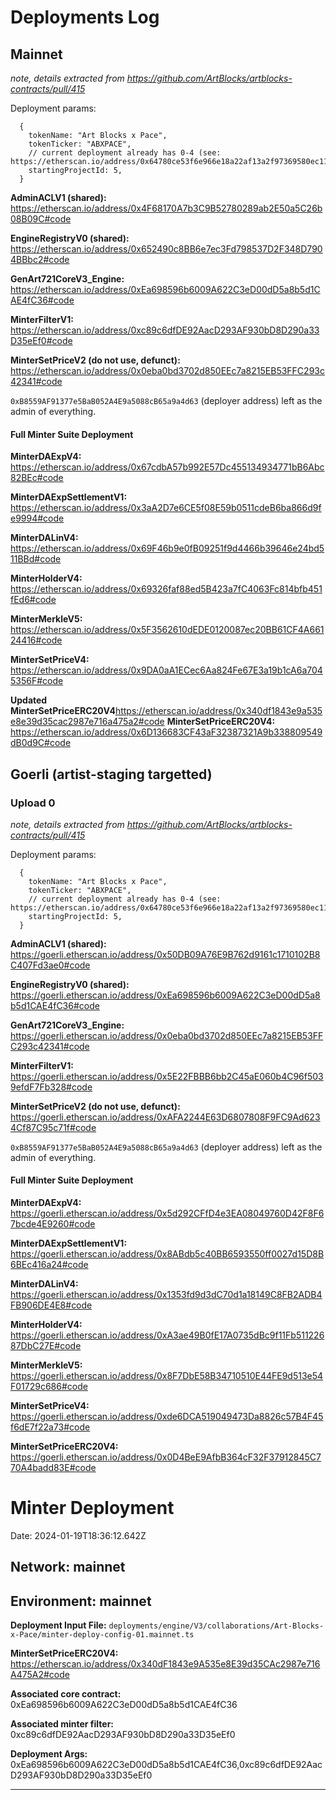# Deployments Log

## Mainnet

_note, details extracted from https://github.com/ArtBlocks/artblocks-contracts/pull/415_

Deployment params:

```
  {
    tokenName: "Art Blocks x Pace",
    tokenTicker: "ABXPACE",
    // current deployment already has 0-4 (see: https://etherscan.io/address/0x64780ce53f6e966e18a22af13a2f97369580ec11)
    startingProjectId: 5,
  }
```

**AdminACLV1 (shared):** https://etherscan.io/address/0x4F68170A7b3C9B52780289ab2E50a5C26b08B09C#code

**EngineRegistryV0 (shared):** https://etherscan.io/address/0x652490c8BB6e7ec3Fd798537D2F348D7904BBbc2#code

**GenArt721CoreV3_Engine:** https://etherscan.io/address/0xEa698596b6009A622C3eD00dD5a8b5d1CAE4fC36#code

**MinterFilterV1:** https://etherscan.io/address/0xc89c6dfDE92AacD293AF930bD8D290a33D35eEf0#code

**MinterSetPriceV2 (do not use, defunct):** https://etherscan.io/address/0x0eba0bd3702d850EEc7a8215EB53FFC293c42341#code

`0xB8559AF91377e5BaB052A4E9a5088cB65a9a4d63` (deployer address) left as the admin of everything.

#### Full Minter Suite Deployment

**MinterDAExpV4:**
https://etherscan.io/address/0x67cdbA57b992E57Dc455134934771bB6Abc82BEc#code

**MinterDAExpSettlementV1:**
https://etherscan.io/address/0x3aA2D7e6CE5f08E59b0511cdeB6ba866d9fe9994#code

**MinterDALinV4:**
https://etherscan.io/address/0x69F46b9e0fB09251f9d4466b39646e24bd511BBd#code

**MinterHolderV4:**
https://etherscan.io/address/0x69326faf88ed5B423a7fC4063Fc814bfb451fEd6#code

**MinterMerkleV5:**
https://etherscan.io/address/0x5F3562610dEDE0120087ec20BB61CF4A66124416#code

**MinterSetPriceV4:**
https://etherscan.io/address/0x9DA0aA1ECec6Aa824Fe67E3a19b1cA6a7045356F#code

**Updated MinterSetPriceERC20V4**https://etherscan.io/address/0x340df1843e9a535e8e39d35cac2987e716a475a2#code
**MinterSetPriceERC20V4:**
https://etherscan.io/address/0x6D136683CF43aF32387321A9b338809549dB0d9C#code

## Goerli (artist-staging targetted)

### Upload 0

_note, details extracted from https://github.com/ArtBlocks/artblocks-contracts/pull/415_

Deployment params:

```
  {
    tokenName: "Art Blocks x Pace",
    tokenTicker: "ABXPACE",
    // current deployment already has 0-4 (see: https://etherscan.io/address/0x64780ce53f6e966e18a22af13a2f97369580ec11)
    startingProjectId: 5,
  }
```

**AdminACLV1 (shared):** https://goerli.etherscan.io/address/0x50DB09A76E9B762d9161c1710102B8C407Fd3ae0#code

**EngineRegistryV0 (shared):** https://goerli.etherscan.io/address/0xEa698596b6009A622C3eD00dD5a8b5d1CAE4fC36#code

**GenArt721CoreV3_Engine:** https://goerli.etherscan.io/address/0x0eba0bd3702d850EEc7a8215EB53FFC293c42341#code

**MinterFilterV1:** https://goerli.etherscan.io/address/0x5E22FBBB6bb2C45aE060b4C96f5039efdF7Fb328#code

**MinterSetPriceV2 (do not use, defunct):** https://goerli.etherscan.io/address/0xAFA2244E63D6807808F9FC9Ad6234Cf87C95c71f#code

`0xB8559AF91377e5BaB052A4E9a5088cB65a9a4d63` (deployer address) left as the admin of everything.

#### Full Minter Suite Deployment

**MinterDAExpV4:**
https://goerli.etherscan.io/address/0x5d292CFfD4e3EA08049760D42F8F67bcde4E9260#code

**MinterDAExpSettlementV1:**
https://goerli.etherscan.io/address/0x8ABdb5c40BB6593550ff0027d15D8B6BEc416a24#code

**MinterDALinV4:**
https://goerli.etherscan.io/address/0x1353fd9d3dC70d1a18149C8FB2ADB4FB906DE4E8#code

**MinterHolderV4:**
https://goerli.etherscan.io/address/0xA3ae49B0fE17A0735dBc9f11Fb51122687DbC27E#code

**MinterMerkleV5:**
https://goerli.etherscan.io/address/0x8F7DbE58B34710510E44FE9d513e54F01729c686#code

**MinterSetPriceV4:**
https://goerli.etherscan.io/address/0xde6DCA519049473Da8826c57B4F45f6dE7f22a73#code

**MinterSetPriceERC20V4:**
https://goerli.etherscan.io/address/0x0D4BeE9AfbB364cF32F37912845C770A4badd83E#code

# Minter Deployment

Date: 2024-01-19T18:36:12.642Z

## **Network:** mainnet

## **Environment:** mainnet

**Deployment Input File:** `deployments/engine/V3/collaborations/Art-Blocks-x-Pace/minter-deploy-config-01.mainnet.ts`

**MinterSetPriceERC20V4:** https://etherscan.io/address/0x340dF1843e9A535e8E39d35CAc2987e716A475A2#code

**Associated core contract:** 0xEa698596b6009A622C3eD00dD5a8b5d1CAE4fC36

**Associated minter filter:** 0xc89c6dfDE92AacD293AF930bD8D290a33D35eEf0

**Deployment Args:** 0xEa698596b6009A622C3eD00dD5a8b5d1CAE4fC36,0xc89c6dfDE92AacD293AF930bD8D290a33D35eEf0

---
